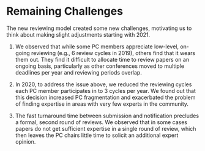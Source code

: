 # Remaining Challenges


The new reviewing model created some new challenges, motivating us to think about making slight adjustments starting with 2021.

1. We observed that while some PC members appreciate low-level, on-going reviewing (e.g., 6 review cycles in 2019), others find that it wears them out.  They find it difficult to allocate time to review papers on an ongoing basis, particularly as other conferences moved to multiple deadlines per year and reviewing periods overlap.

2. In 2020, to address the issue above, we reduced the reviewing cycles each PC member participates in to 3 cycles per year. We found out that this decision increased PC fragmentation and exacerbated the problem of finding expertise in areas with very few experts in the community.

3. The fast turnaround time between submission and notification precludes a formal, second round of reviews. We observed that in some cases papers do not get sufficient expertise in a single round of review, which then leaves the PC chairs little time to solicit an additional expert opinion.
